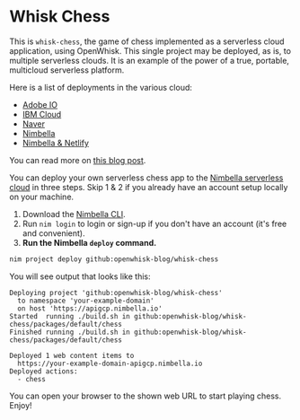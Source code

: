 # Whisk Chess

This is `whisk-chess`, the game of chess implemented as a serverless cloud application, using OpenWhisk. This single project may be deployed, as is, to multiple serverless clouds. It is an example of the power of a true, portable, multicloud serverless platform.

Here is a list of deployments in the various cloud:

- [Adobe IO](https://whisk-chess.adobeioruntime.net/api/v1/web/default/chess)
- [IBM Cloud](https://eu-de.functions.appdomain.cloud/api/v1/web/a1d40f6b-e5e3-4f07-8f92-77b525392253/default/chess)
- [Naver](https://wka9bi13u3.apigw.ntruss.com/chess/chess/ZC2o7bFh0x/http)
- [Nimbella](https://apigcp.nimbella.io/api/v1/web/msciabar-zc3thebgxgh/default/chess)
- [Nimbella & Netlify](https://whisk-chess.netlify.app)

You can read more on [this blog post](https://openwhisk.blog/portability).

You can deploy your own serverless chess app to the [Nimbella serverless cloud](https://nimbella.com) in three steps. Skip 1 & 2 if you already have an account setup locally on your machine.

1. Download the [Nimbella CLI](https://apigcp.nimbella.io/downloads/nim/nim.html#install-the-nimbella-command-line-tool-nim).
2. Run `nim login` to login or sign-up if you don't have an account (it's free and convenient).
3. **Run the Nimbella `deploy` command.**
```bash
nim project deploy github:openwhisk-blog/whisk-chess
```

You will see output that looks like this:
```
Deploying project 'github:openwhisk-blog/whisk-chess'
  to namespace 'your-example-domain'
  on host 'https://apigcp.nimbella.io'
Started  running ./build.sh in github:openwhisk-blog/whisk-chess/packages/default/chess
Finished running ./build.sh in github:openwhisk-blog/whisk-chess/packages/default/chess

Deployed 1 web content items to
  https://your-example-domain-apigcp.nimbella.io
Deployed actions:
  - chess
```

You can open your browser to the shown web URL to start playing chess. Enjoy!
